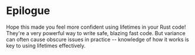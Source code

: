# Epilogue

Hope this made you feel more confident using lifetimes in your Rust code!
They're a very powerful way to write safe, blazing fast code. But variance can
often cause obscure issues in practice -- knowledge of how it works is key to
using lifetimes effectively.

